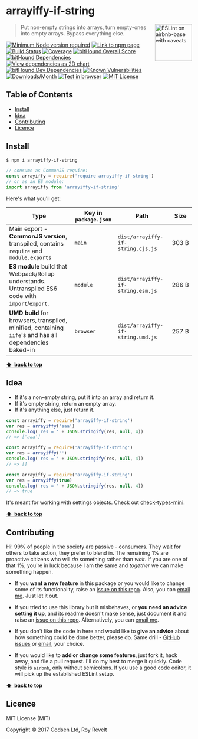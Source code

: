 # arrayiffy-if-string

<a href="https://github.com/revelt/eslint-on-airbnb-base-badge" style="float: right; padding: 0 0 20px 20px;"><img src="https://cdn.rawgit.com/revelt/eslint-on-airbnb-base-badge/0c3e46c9/lint-badge.svg" alt="ESLint on airbnb-base with caveats" width="100" align="right"></a>

> Put non-empty strings into arrays, turn empty-ones into empty arrays. Bypass everything else.

[![Minimum Node version required][node-img]][node-url]
[![Link to npm page][npm-img]][npm-url]
[![Build Status][travis-img]][travis-url]
[![Coverage][cov-img]][cov-url]
[![bitHound Overall Score][overall-img]][overall-url]
[![bitHound Dependencies][deps-img]][deps-url]
[![View dependencies as 2D chart][deps2d-img]][deps2d-url]
[![bitHound Dev Dependencies][dev-img]][dev-url]
[![Known Vulnerabilities][vulnerabilities-img]][vulnerabilities-url]
[![Downloads/Month][downloads-img]][downloads-url]
[![Test in browser][runkit-img]][runkit-url]
[![MIT License][license-img]][license-url]

## Table of Contents

<!-- START doctoc generated TOC please keep comment here to allow auto update -->
<!-- DON'T EDIT THIS SECTION, INSTEAD RE-RUN doctoc TO UPDATE -->


- [Install](#install)
- [Idea](#idea)
- [Contributing](#contributing)
- [Licence](#licence)

<!-- END doctoc generated TOC please keep comment here to allow auto update -->

## Install

```bash
$ npm i arrayiffy-if-string
```

```js
// consume as CommonJS require:
const arrayiffy = require('require arrayiffy-if-string')
// or as an ES module:
import arrayiffy from 'arrayiffy-if-string'
```

Here's what you'll get:

Type            | Key in `package.json` | Path  | Size
----------------|-----------------------|-------|--------
Main export - **CommonJS version**, transpiled, contains `require` and `module.exports` | `main`                | `dist/arrayiffy-if-string.cjs.js` | 303&nbsp;B
**ES module** build that Webpack/Rollup understands. Untranspiled ES6 code with `import`/`export`. | `module`              | `dist/arrayiffy-if-string.esm.js` | 286&nbsp;B
**UMD build** for browsers, transpiled, minified, containing `iife`'s and has all dependencies baked-in | `browser`            | `dist/arrayiffy-if-string.umd.js` | 257&nbsp;B

**[⬆ &nbsp;back to top](#)**

## Idea

- If it's a non-empty string, put it into an array and return it.
- If it's empty string, return an empty array.
- If it's anything else, just return it.

```js
const arrayiffy = require('arrayiffy-if-string')
var res = arrayiffy('aaa')
console.log('res = ' + JSON.stringify(res, null, 4))
// => ['aaa']
```

```js
const arrayiffy = require('arrayiffy-if-string')
var res = arrayiffy('')
console.log('res = ' + JSON.stringify(res, null, 4))
// => []
```

```js
const arrayiffy = require('arrayiffy-if-string')
var res = arrayiffy(true)
console.log('res = ' + JSON.stringify(res, null, 4))
// => true
```

It's meant for working with settings objects. Check out [check-types-mini](https://github.com/codsen/check-types-mini).

**[⬆ &nbsp;back to top](#)**

## Contributing

Hi! 99% of people in the society are passive - consumers. They wait for others to take action, they prefer to blend in. The remaining 1% are proactive citizens who will _do_ something rather than _wait_. If you are one of that 1%, you're in luck because I am the same and _together_ we can make something happen.

* If you **want a new feature** in this package or you would like to change some of its functionality, raise an [issue on this repo](https://github.com/codsen/arrayiffy-if-string/issues). Also, you can [email me](mailto:roy@codsen.com). Just let it out.

* If you tried to use this library but it misbehaves, or **you need an advice setting it up**, and its readme doesn't make sense, just document it and raise an [issue on this repo](https://github.com/codsen/arrayiffy-if-string/issues). Alternatively, you can [email me](mailto:roy@codsen.com).

* If you don't like the code in here and would like to **give an advice** about how something could be done better, please do. Same drill - [GitHub issues](https://github.com/codsen/arrayiffy-if-string/issues) or [email](mailto:roy@codsen.com), your choice.

* If you would like to **add or change some features**, just fork it, hack away, and file a pull request. I'll do my best to merge it quickly. Code style is `airbnb`, only without semicolons. If you use a good code editor, it will pick up the established ESLint setup.

**[⬆ &nbsp;back to top](#)**

## Licence

MIT License (MIT)

Copyright © 2017 Codsen Ltd, Roy Revelt

[node-img]: https://img.shields.io/node/v/arrayiffy-if-string.svg?style=flat-square&label=works%20on%20node
[node-url]: https://www.npmjs.com/package/arrayiffy-if-string

[npm-img]: https://img.shields.io/npm/v/arrayiffy-if-string.svg?style=flat-square&label=release
[npm-url]: https://www.npmjs.com/package/arrayiffy-if-string

[travis-img]: https://img.shields.io/travis/codsen/arrayiffy-if-string.svg?style=flat-square
[travis-url]: https://travis-ci.org/codsen/arrayiffy-if-string

[cov-img]: https://coveralls.io/repos/github/codsen/arrayiffy-if-string/badge.svg?style=flat-square?branch=master
[cov-url]: https://coveralls.io/github/codsen/arrayiffy-if-string?branch=master

[overall-img]: https://img.shields.io/bithound/code/github/codsen/arrayiffy-if-string.svg?style=flat-square
[overall-url]: https://www.bithound.io/github/codsen/arrayiffy-if-string

[deps-img]: https://img.shields.io/bithound/dependencies/github/codsen/arrayiffy-if-string.svg?style=flat-square
[deps-url]: https://www.bithound.io/github/codsen/arrayiffy-if-string/master/dependencies/npm

[deps2d-img]: https://img.shields.io/badge/deps%20in%202D-see_here-08f0fd.svg?style=flat-square
[deps2d-url]: http://npm.anvaka.com/#/view/2d/arrayiffy-if-string

[dev-img]: https://img.shields.io/bithound/devDependencies/github/codsen/arrayiffy-if-string.svg?style=flat-square
[dev-url]: https://www.bithound.io/github/codsen/arrayiffy-if-string/master/dependencies/npm

[vulnerabilities-img]: https://snyk.io/test/github/codsen/arrayiffy-if-string/badge.svg?style=flat-square
[vulnerabilities-url]: https://snyk.io/test/github/codsen/arrayiffy-if-string

[downloads-img]: https://img.shields.io/npm/dm/arrayiffy-if-string.svg?style=flat-square
[downloads-url]: https://npmcharts.com/compare/arrayiffy-if-string

[runkit-img]: https://img.shields.io/badge/runkit-test_in_browser-a853ff.svg?style=flat-square
[runkit-url]: https://npm.runkit.com/arrayiffy-if-string

[license-img]: https://img.shields.io/npm/l/arrayiffy-if-string.svg?style=flat-square
[license-url]: https://github.com/codsen/arrayiffy-if-string/blob/master/license.md
